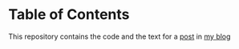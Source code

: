 
# Table of Contents



This repository contains the code and the text for a [post](https://noiseonthenet.space/noise/2024/04/climbing-a-binary-tree/) in
[my blog](https://noiseonthenet.space/noise/)

